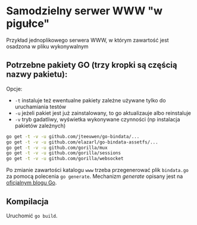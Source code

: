# Samodzielny serwer WWW "w pigułce"

Przykład jednoplikowego serwera WWW, w którym zawartość jest osadzona w pliku wykonywalnym

## Potrzebne pakiety GO (trzy kropki **są** częścią nazwy pakietu):

Opcje:

* `-t` instaluje też ewentualne pakiety zależne używane tylko do uruchamiania testów
* `-u` jeżeli pakiet jest już zainstalowany, to go aktualizauje albo reinstaluje
* `-v` tryb gadatliwy, wyświetka wykonywane czynności (np instalacja pakietów zależnych)

```sh
go get -t -v -u github.com/jteeuwen/go-bindata/...
go get -t -v -u github.com/elazarl/go-bindata-assetfs/...
go get -t -v -u github.com/gorilla/mux
go get -t -v -u github.com/gorilla/sessions
go get -t -v -u github.com/gorilla/websocket
```

Po zmianie zawartości katalogu `www` trzeba przegenerować plik `bindata.go` za pomocą polecenia `go generate`. Mechanizm *generate* opisany jest na [oficjalnym blogu Go](https://blog.golang.org/generate).

## Kompilacja

Uruchomić `go build`.
